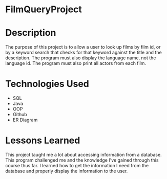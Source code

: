 # FilmQueryProject

# Description
<p> The purpose of this project is to allow a user to look up films by film id, or by a keyword search that checks for that keyword against the title and the description. The program must also display the language name, not the language id. The program must also print all actors from each film.</p>

# Technologies Used
<ul>
<li>SQL</li>
<li>Java</li>
<li>OOP</li>
<li>Github</li>
<li>ER Diagram</li>
</ul>

# Lessons Learned
<p>This project taught me a lot about accessing information from a database. This program challenged me and the knowledge I've gained through this course thus far. I learned how to get the information I need from the database and properly display the information to the user. </p>
